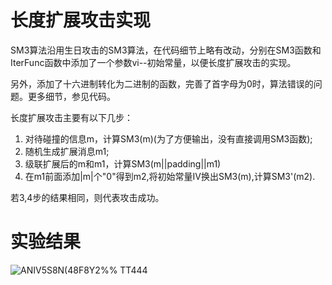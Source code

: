 # 长度扩展攻击实现
SM3算法沿用生日攻击的SM3算法，在代码细节上略有改动，分别在SM3函数和IterFunc函数中添加了一个参数vi--初始常量，以便长度扩展攻击的实现。

另外，添加了十六进制转化为二进制的函数，完善了首字母为0时，算法错误的问题。更多细节，参见代码。

长度扩展攻击主要有以下几步：
1. 对待碰撞的信息m，计算SM3(m)(为了方便输出，没有直接调用SM3函数);
2. 随机生成扩展消息m1;
3. 级联扩展后的m和m1，计算SM3(m||padding||m1)
4. 在m1前面添加|m|个"0"得到m2,将初始常量IV换出SM3(m),计算SM3'(m2).

若3,4步的结果相同，则代表攻击成功。

# 实验结果
![ANIV5S8N(48F8Y2%% TT444](https://user-images.githubusercontent.com/71619888/181758386-c766c011-4477-418f-9751-ad5f0d281ec1.png)
